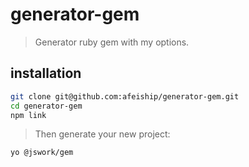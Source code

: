 # generator-gem
> Generator ruby gem with my options.

## installation
```bash
git clone git@github.com:afeiship/generator-gem.git
cd generator-gem
npm link
```

> Then generate your new project:

```bash
yo @jswork/gem
```
